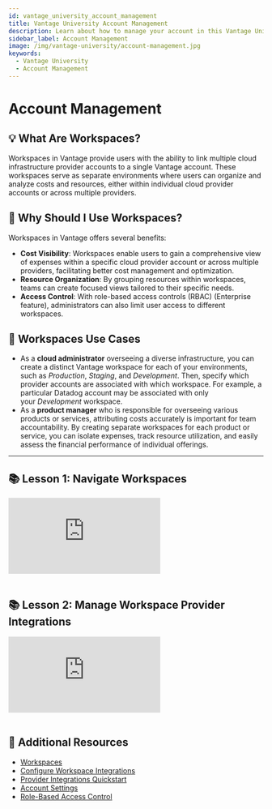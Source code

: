 ```yaml
---
id: vantage_university_account_management
title: Vantage University Account Management
description: Learn about how to manage your account in this Vantage University section.
sidebar_label: Account Management
image: /img/vantage-university/account-management.jpg
keywords:
  - Vantage University
  - Account Management
---
```


# Account Management

## 💡 What Are Workspaces?

Workspaces in Vantage provide users with the ability to link multiple cloud infrastructure provider accounts to a single Vantage account. These workspaces serve as separate environments where users can organize and analyze costs and resources, either within individual cloud provider accounts or across multiple providers.

## 💭 Why Should I Use Workspaces?

Workspaces in Vantage offers several benefits:

- **Cost Visibility**: Workspaces enable users to gain a comprehensive view of expenses within a specific cloud provider account or across multiple providers, facilitating better cost management and optimization.
- **Resource Organization**: By grouping resources within workspaces, teams can create focused views tailored to their specific needs.
- **Access Control**: With role-based access controls (RBAC) (Enterprise feature), administrators can also limit user access to different workspaces.

## 📝 Workspaces Use Cases

- As a **cloud administrator** overseeing a diverse infrastructure, you can create a distinct Vantage workspace for each of your environments, such as _Production_, _Staging_, and _Development_. Then, specify which provider accounts are associated with which workspace. For example, a particular Datadog account may be associated with only your *Development* workspace.
- As a **product manager** who is responsible for overseeing various products or services, attributing costs accurately is important for team accountability. By creating separate workspaces for each product or service, you can isolate expenses, track resource utilization, and easily assess the financial performance of individual offerings.

---

## 📚 Lesson 1: Navigate Workspaces

<div style={{ position: 'relative', paddingBottom: '56.25%', height: 0 }}>
    <iframe src="https://www.loom.com/embed/3f5bd4a1989e4c5380beb1eafaa29c64?sid=33a58016-5cc2-45db-a7d1-bc678b84c703" frameborder="0" webkitallowfullscreen="true" mozallowfullscreen="true" allowfullscreen="true" style={{ position: 'absolute', top: 0, left: 0, width: '100%', height: '100%', borderRadius: '10px' }}></iframe>
</div><br/>

## 📚 Lesson 2: Manage Workspace Provider Integrations

<div style={{ position: 'relative', paddingBottom: '56.25%', height: 0 }}>
    <iframe src="https://www.loom.com/embed/4d1a7d18c1a94da0aacc53036cf829b0" frameborder="0" webkitallowfullscreen="true" mozallowfullscreen="true" allowfullscreen="true" style={{ position: 'absolute', top: 0, left: 0, width: '100%', height: '100%', borderRadius: '10px' }}></iframe>
</div><br/>

## 📖 Additional Resources

- [Workspaces](/workspaces)
- [Configure Workspace Integrations](/workspaces#integration-workspace)
- [Provider Integrations Quickstart](/getting_started)
- [Account Settings](/vantage_account)
- [Role-Based Access Control](/rbac)
